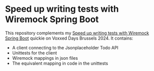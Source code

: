 # Speed up writing tests with Wiremock Spring Boot


This repository complements my [Speed up writing tests with Wiremock Spring Boot](https://brussels.voxxeddays.com/talk/?id=3926) quickie on Voxxed Days Brussels 2024. It contains:
* A client connecting to the Jsonplaceholder Todo API
* Unittests for the client
* Wiremock mappings in json files
* The equivalent mapping in code in the unittests
